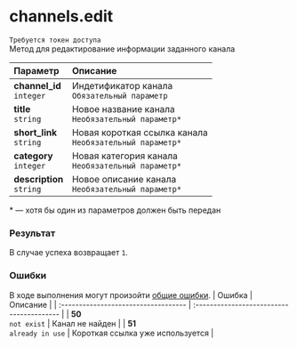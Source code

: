 # channels.edit
`Требуется токен доступа`  
Метод для редактирование информации заданного канала

| Параметр                      | Описание                                                     |
| :---------------------------- | :----------------------------------------------------------- |
| **channel_id**<br />`integer` | Индетификатор канала<br />`Обязательный параметр`            |
| **title**<br />`string`       | Новое название канала<br />`Необязательный параметр*`        |
| **short_link**<br />`string`  | Новая короткая ссылка канала<br />`Необязательный параметр*` |
| **category**<br />`integer`   | Новая категория канала<br />`Необязательный параметр*`       |
| **description**<br />`string` | Новое описание канала<br />`Необязательный параметр*`        |

\* — хотя бы один из параметров должен быть передан

### Результат
В случае успеха возвращает `1`.

### Ошибки
В ходе выполнения могут произойти [общие ошибки]().
| Ошибка                               | Описание                                  |
| :----------------------------------- | :---------------------------------------- |
| **50**<br />`not exist`              | Канал не найден                           |
| **51**<br />`already in use`         | Короткая ссылка уже используется          |